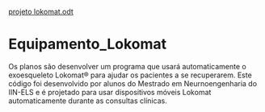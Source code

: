 [projeto lokomat.odt](https://github.com/raquel-med/Equipamento_Lokomat/files/7068747/projeto.lokomat.odt)
# Equipamento_Lokomat
Os planos são desenvolver um programa que usará automaticamente o exoesqueleto Lokomat® para ajudar os pacientes a se recuperarem. Este código foi desenvolvido por alunos do Mestrado em Neurnoengenharia do IIN-ELS e é projetado para usar dispositivos móveis Lokomat automaticamente durante as consultas clínicas.
